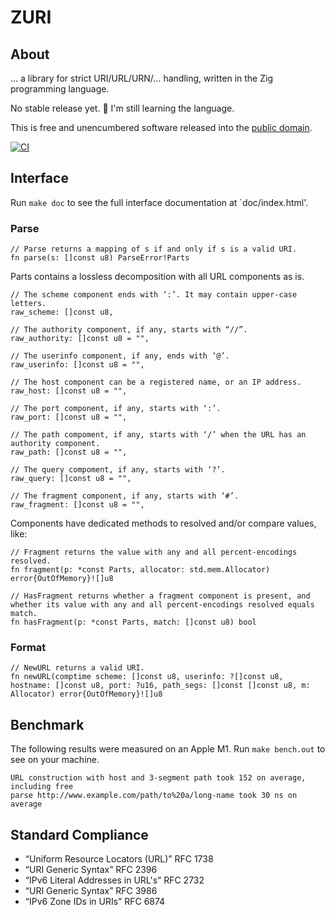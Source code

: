 # ZURI

## About

… a library for strict URI/URL/URN/… handling, written in the Zig programming
language.

No stable release yet. 🚧 I'm still learning the language.

This is free and unencumbered software released into the
[public domain](https://creativecommons.org/publicdomain/zero/1.0).

[![CI](https://github.com/pascaldekloe/zuri/actions/workflows/ci.yml/badge.svg)](https://github.com/pascaldekloe/zuri/actions/workflows/ci.yml)


## Interface

Run `make doc` to see the full interface documentation at `doc/index.html'.


### Parse

```
// Parse returns a mapping of s if and only if s is a valid URI.
fn parse(s: []const u8) ParseError!Parts
```

Parts contains a lossless decomposition with all URL components as is.

```
// The scheme component ends with ‘:’. It may contain upper-case letters.
raw_scheme: []const u8,

// The authority component, if any, starts with “//”.
raw_authority: []const u8 = "",

// The userinfo component, if any, ends with ‘@’.
raw_userinfo: []const u8 = "",

// The host component can be a registered name, or an IP address.
raw_host: []const u8 = "",

// The port component, if any, starts with ‘:’.
raw_port: []const u8 = "",

// The path compoment, if any, starts with ‘/’ when the URL has an authority component.
raw_path: []const u8 = "",

// The query compoment, if any, starts with ‘?’.
raw_query: []const u8 = "",

// The fragment component, if any, starts with ‘#’.
raw_fragment: []const u8 = "",
```

Components have dedicated methods to resolved and/or compare values, like:

```
// Fragment returns the value with any and all percent-encodings resolved.
fn fragment(p: *const Parts, allocator: std.mem.Allocator) error{OutOfMemory}![]u8

// HasFragment returns whether a fragment component is present, and whether its value with any and all percent-encodings resolved equals match.
fn hasFragment(p: *const Parts, match: []const u8) bool
```

### Format

```
// NewURL returns a valid URI.
fn newURL(comptime scheme: []const u8, userinfo: ?[]const u8, hostname: []const u8, port: ?u16, path_segs: []const []const u8, m: Allocator) error{OutOfMemory}![]u8
```


## Benchmark

The following results were measured on an Apple M1. Run `make bench.out` to see
on your machine.

```
URL construction with host and 3-segment path took 152 on average, including free
parse http://www.example.com/path/to%20a/long-name took 30 ns on average
```


## Standard Compliance

 * “Uniform Resource Locators (URL)” RFC 1738
 * “URI Generic Syntax” RFC 2396
 * “IPv6 Literal Addresses in URL's” RFC 2732
 * “URI Generic Syntax” RFC 3986
 * “IPv6 Zone IDs in URIs” RFC 6874
